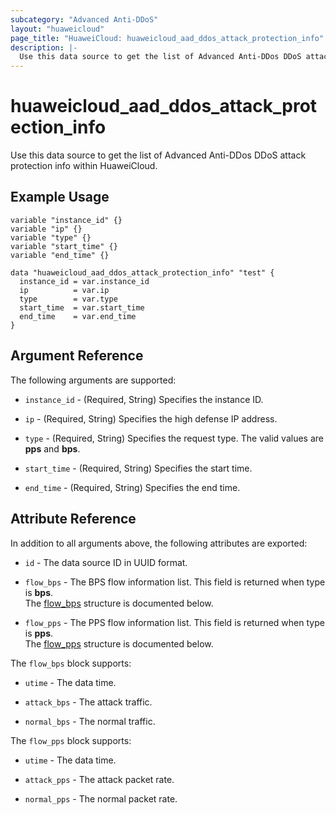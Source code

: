 ```yaml
---
subcategory: "Advanced Anti-DDoS"
layout: "huaweicloud"
page_title: "HuaweiCloud: huaweicloud_aad_ddos_attack_protection_info"
description: |-
  Use this data source to get the list of Advanced Anti-DDos DDoS attack protection info within HuaweiCloud.
---
```


# huaweicloud_aad_ddos_attack_protection_info

Use this data source to get the list of Advanced Anti-DDos DDoS attack protection info within HuaweiCloud.

## Example Usage

```hcl
variable "instance_id" {}
variable "ip" {}
variable "type" {}
variable "start_time" {}
variable "end_time" {}

data "huaweicloud_aad_ddos_attack_protection_info" "test" {
  instance_id = var.instance_id
  ip          = var.ip
  type        = var.type
  start_time  = var.start_time
  end_time    = var.end_time
}
```

## Argument Reference

The following arguments are supported:

* `instance_id` - (Required, String) Specifies the instance ID.

* `ip` - (Required, String) Specifies the high defense IP address.

* `type` - (Required, String) Specifies the request type. The valid values are **pps** and **bps**.

* `start_time` - (Required, String) Specifies the start time.

* `end_time` - (Required, String) Specifies the end time.

## Attribute Reference

In addition to all arguments above, the following attributes are exported:

* `id` - The data source ID in UUID format.

* `flow_bps` - The BPS flow information list. This field is returned when type is **bps**.  
  The [flow_bps](#flow_bps_struct) structure is documented below.

* `flow_pps` - The PPS flow information list. This field is returned when type is **pps**.  
  The [flow_pps](#flow_pps_struct) structure is documented below.

<a name="flow_bps_struct"></a>
The `flow_bps` block supports:

* `utime` - The data time.

* `attack_bps` - The attack traffic.

* `normal_bps` - The normal traffic.

<a name="flow_pps_struct"></a>
The `flow_pps` block supports:

* `utime` - The data time.

* `attack_pps` - The attack packet rate.

* `normal_pps` - The normal packet rate.
